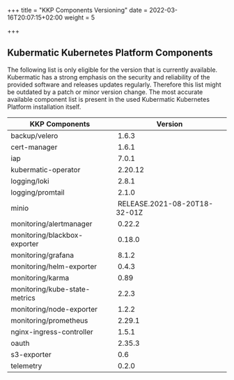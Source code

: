 +++
title = "KKP Components Versioning"
date = 2022-03-16T20:07:15+02:00
weight = 5

+++



## Kubermatic Kubernetes Platform Components

The following list is only eligible for the version that is currently available. Kubermatic has a strong emphasis on the security and reliability of the provided software and releases updates regularly. Therefore this list might be outdated by a patch or minor version change. The most accurate available component list is present in the used Kubermatic Kubernetes Platform installation itself.

| KKP Components                 | Version                        |
| ---                            | ---                            |
| backup/velero | 1.6.3 |
| cert-manager | 1.6.1 |
| iap | 7.0.1 |
| kubermatic-operator | 2.20.12 |
| logging/loki | 2.8.1 |
| logging/promtail | 2.1.0 |
| minio | RELEASE.2021-08-20T18-32-01Z |
| monitoring/alertmanager | 0.22.2 |
| monitoring/blackbox-exporter | 0.18.0 |
| monitoring/grafana | 8.1.2 |
| monitoring/helm-exporter | 0.4.3 |
| monitoring/karma | 0.89 |
| monitoring/kube-state-metrics | 2.2.3 |
| monitoring/node-exporter | 1.2.2 |
| monitoring/prometheus | 2.29.1 |
| nginx-ingress-controller | 1.5.1 |
| oauth | 2.35.3 |
| s3-exporter | 0.6 |
| telemetry | 0.2.0 |
